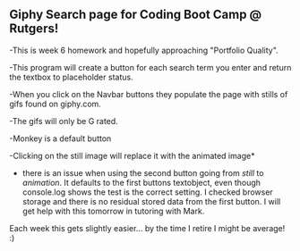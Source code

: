 ## Giphy Search page for Coding Boot Camp @ Rutgers!

-This is week 6 homework and hopefully approaching "Portfolio Quality". 

-This program will create a button for each search term you enter and return the textbox to placeholder status.

-When you click on the Navbar buttons they populate the page with stills of gifs found on giphy.com. 

-The gifs will only be G rated. 

-Monkey is a default button

-Clicking on the still image will replace it with the animated image* 

* there is an issue when using the second button going from _still_ to _animation_. It defaults to the first buttons textobject, even though console.log shows the test is the correct setting. I checked browser storage and there is no residual stored data from the first button. I will get help with this tomorrow in tutoring with Mark.

Each week this gets slightly easier... by the time I retire I might be average! :)


